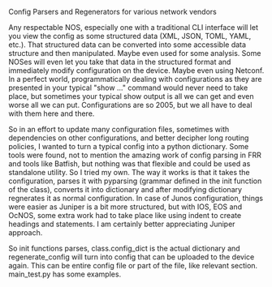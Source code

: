 Config Parsers and Regenerators for various network vendors

Any respectable NOS, especially one with a traditional CLI interface will let you view the config as some structured data (XML, JSON, TOML, YAML, etc.).  That structured data can be converted into some accessible data structure and then manipulated. Maybe even used for some analysis. Some NOSes will even let you take that data in the structured format and immediately modify configuration on the device.  Maybe even using Netconf.  In a perfect world, programmatically dealing with configurations as they are presented in your typical "show ..." command would never need to take place, but sometimes your typical show output is all we can get and even worse all we can put. Configurations are so 2005, but we all have to deal with them here and there.

So in an effort to update many configuration files, sometimes with dependencies on other configurations, and better decipher long routing policies, I wanted to turn a typical config into a python dictionary.  Some tools were found, not to mention the amazing work of config parsing in FRR and tools like Batfish, but nothing was that flexible and could be used as standalone utility. So I tried my own.  The way it works is that it takes the configuration, parses it with pyparsing (grammar defined in the init function of the class), converts it into dictionary and after modifying dictionary regnerates it as normal configuration.  In case of Junos configuration, things were easier as Juniper is a bit more structured, but with IOS, EOS and OcNOS, some extra work had to take place like using indent to create headings and statements. I am certainly better appreciating Juniper approach. 

So init functions parses, class.config_dict is the actual dictionary and regenerate_config will turn into config that can be uploaded to the device again. This can be entire config file or part of the file, like relevant section. main_test.py has some examples. 
